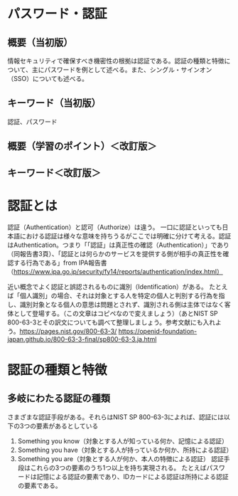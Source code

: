# パスワード・認証
## 概要（当初版）
情報セキュリティで確保すべき機密性の根拠は認証である。認証の種類と特徴について、主にパスワードを例として述べる。また、シングル・サインオン（SSO）についても述べる。

## キーワード（当初版）
認証、パスワード

## 概要（学習のポイント）＜改訂版＞

## キーワード＜改訂版＞

# 認証とは

認証（Authentication）と認可（Authorize）は違う。
一口に認証といっても日本語における認証は様々な意味を持ちうるがここでは明確に分けて考える。認証はAuthentication。つまり「「認証」は真正性の確認（Authentication）」であり（同報告書3頁）、「認証とは何らかのサービスを提供する側が相手の真正性を確認する行為である」from IPA報告書（https://www.ipa.go.jp/security/fy14/reports/authentication/index.html）

近い概念でよく認証と誤認されるものに識別（Identification）がある。
たとえば「個人識別」の場合、それは対象とする人を特定の個人と判別する行為を指し、識別対象となる個人の意思は問題とされず、識別される側は主体ではなく客体として登場する。（この文章はコピペなので変えましょう）（あとNIST SP 800-63-3とその訳文についても調べて整理しましょう。参考文献にも入れよう。https://pages.nist.gov/800-63-3/
https://openid-foundation-japan.github.io/800-63-3-final/sp800-63-3.ja.html


# 認証の種類と特徴

## 多岐にわたる認証の種類
さまざまな認証手段がある。それらはNIST SP 800-63-3によれば、認証には以下の3つの要素があるとしている
1. Something you know（対象とする人が知っている何か、記憶による認証）
1. Something you have（対象とする人が持っているか何か、所持による認証）
1. Something you are（対象とする人が何か、本人の特徴による認証）
認証手段はこれらの3つの要素のうち1つ以上を持ち実現される。
たとえばパスワードは記憶による認証の要素であり、IDカードによる認証は所持による認証の要素である。

